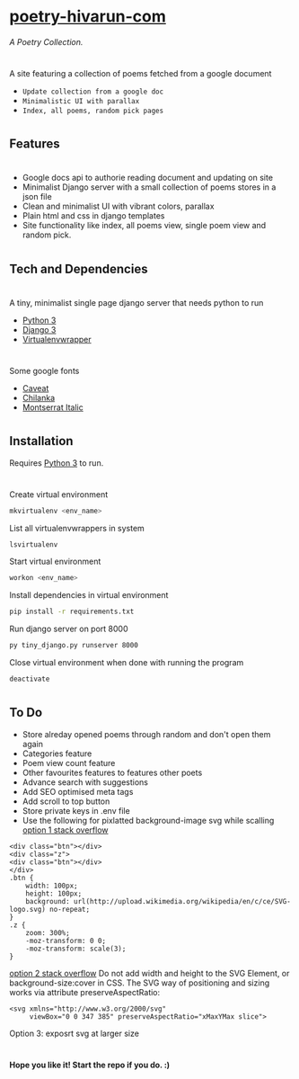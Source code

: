 # [poetry-hivarun-com](poetry.hivarun.com)

###### _A Poetry Collection._

#

A site featuring a collection of poems fetched from a google document

-   `Update collection from a google doc`
-   `Minimalistic UI with parallax`
-   `Index, all poems, random pick pages`

#

## Features

#

-   Google docs api to authorie reading document and updating on site
-   Minimalist Django server with a small collection of poems stores in a json file
-   Clean and minimalist UI with vibrant colors, parallax
-   Plain html and css in django templates
-   Site functionality like index, all poems view, single poem view and random pick.

#

## Tech and Dependencies

#

A tiny, minimalist single page django server that needs python to run

-   [Python 3](https://www.python.org/download/releases/3.0/)
-   [Django 3](https://www.djangoproject.com/)
-   [Virtualenvwrapper](pypi.org/project/virtualenvwrapper)

#

Some google fonts

-   [Caveat](https://fonts.google.com/specimen/Caveat)
-   [Chilanka](https://fonts.google.com/specimen/Chilank)
-   [Montserrat Italic](https://fonts.google.com/specimen/Montserrat?query=Mont)

#

## Installation

Requires [Python 3](python.org) to run.

#

Create virtual environment

```sh
mkvirtualenv <env_name>
```

List all virtualenvwrappers in system

```sh
lsvirtualenv
```

Start virtual environment

```sh
workon <env_name>
```

Install dependencies in virtual environment

```sh
pip install -r requirements.txt
```

Run django server on port 8000

```sh
py tiny_django.py runserver 8000
```

Close virtual environment when done with running the program

```sh
deactivate
```

#

## To Do

-   Store alreday opened poems through random and don't open them again
-   Categories feature
-   Poem view count feature
-   Other favourites features to features other poets
-   Advance search with suggestions
-   Add SEO optimised meta tags
-   Add scroll to top button
-   Store private keys in .env file
-   Use the following for pixlatted background-image svg while scalling
    [option 1 stack overflow](https://stackoverflow.com/questions/11856161/using-svg-as-css3-background-image-with-scaling)

```
<div class="btn"></div>
<div class="z">
<div class="btn"></div>
</div>
.btn {
    width: 100px;
    height: 100px;
    background: url(http://upload.wikimedia.org/wikipedia/en/c/ce/SVG-logo.svg) no-repeat;
}
.z {
    zoom: 300%;
    -moz-transform: 0 0;
    -moz-transform: scale(3);
}
```

[option 2 stack overflow](https://stackoverflow.com/questions/50209072/svg-background-image-scaling-issue)
Do not add width and height to the SVG Element, or background-size:cover in CSS. The SVG way of positioning and sizing works via attribute preserveAspectRatio:

```
<svg xmlns="http://www.w3.org/2000/svg"
     viewBox="0 0 347 385" preserveAspectRatio="xMaxYMax slice">
```

Option 3: exposrt svg at larger size

#

#

**Hope you like it! Start the repo if you do. :)**
